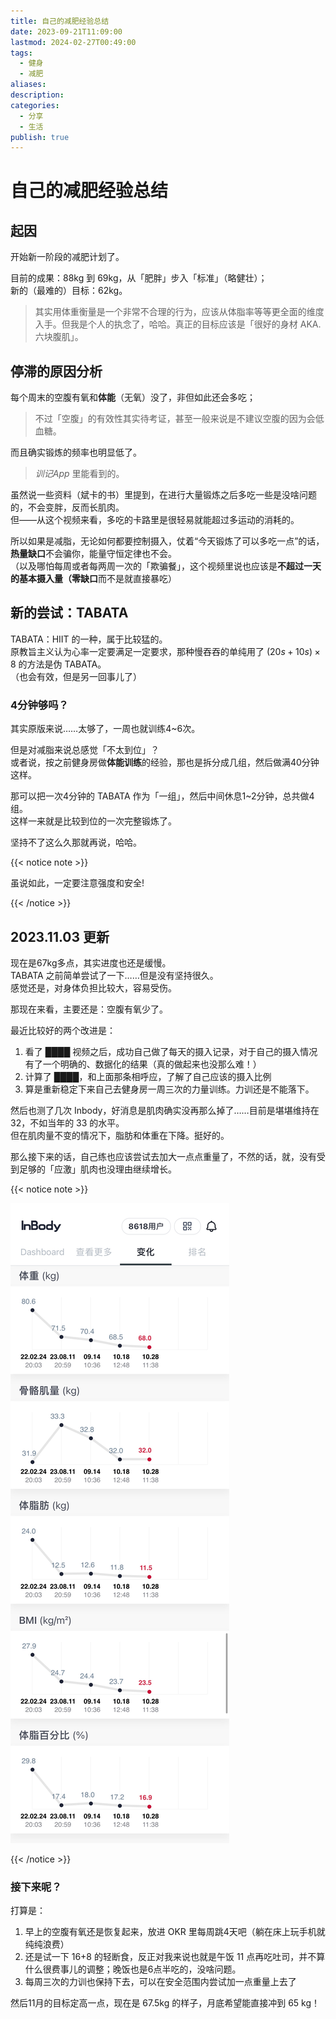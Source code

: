 ```yaml
---  
title: 自己的减肥经验总结  
date: 2023-09-21T11:09:00  
lastmod: 2024-02-27T00:49:00  
tags:  
  - 健身  
  - 减肥  
aliases:   
description:   
categories:  
  - 分享  
  - 生活  
publish: true  
---  
```

  
# 自己的减肥经验总结  
  
## 起因  
  
开始新一阶段的减肥计划了。  
  
目前的成果：88kg 到 69kg，从「肥胖」步入「标准」（略健壮）；  
新的（最难的）目标：62kg。  
  
> 其实用体重衡量是一个非常不合理的行为，应该从体脂率等等更全面的维度入手。但我是个人的执念了，哈哈。真正的目标应该是「很好的身材 AKA. 六块腹肌」。  
  
## 停滞的原因分析  
  
每个周末的空腹有氧和**体能**（无氧）没了，非但如此还会多吃；  
  
> 不过「空腹」的有效性其实待考证，甚至一般来说是不建议空腹的因为会低血糖。  
  
而且确实锻炼的频率也明显低了。  
  
> *训记App* 里能看到的。  
  
虽然说一些资料（斌卡的书）里提到，在进行大量锻炼之后多吃一些是没啥问题的，不会变胖，反而长肌肉。  
但——从这个视频来看，多吃的卡路里是很轻易就能超过多运动的消耗的。  
  
所以如果是减脂，无论如何都要控制摄入，仗着“今天锻炼了可以多吃一点”的话，**热量缺口**不会骗你，能量守恒定律也不会。  
（以及哪怕每周或者每两周一次的「欺骗餐」，这个视频里说也应该是**不超过一天的基本摄入量（零缺口**而不是就直接暴吃）  
  
## 新的尝试：TABATA  
  
TABATA：HIIT 的一种，属于比较猛的。  
原教旨主义认为心率一定要满足一定要求，那种慢吞吞的单纯用了 $(20s+10s)\times8$ 的方法是伪 TABATA。  
（也会有效，但是另一回事儿了）  
  
### 4分钟够吗？  
  
其实原版来说……太够了，一周也就训练4~6次。  
  
但是对减脂来说总感觉「不太到位」？  
或者说，按之前健身房做**体能训练**的经验，那也是拆分成几组，然后做满40分钟这样。  
  
那可以把一次4分钟的 TABATA 作为「一组」，然后中间休息1~2分钟，总共做4组。  
这样一来就是比较到位的一次完整锻炼了。  
  
坚持不了这么久那就再说，哈哈。  
  
{{< notice note >}}  
  
  
虽说如此，一定要注意强度和安全!  
  
{{< /notice >}}  
## 2023.11.03 更新  
  
现在是67kg多点，其实进度也还是缓慢。  
TABATA 之前简单尝试了一下……但是没有坚持很久。  
感觉还是，对身体负担比较大，容易受伤。  
  
那现在来看，主要还是：空腹有氧少了。  
  
最近比较好的两个改进是：  
  
1. 看了 <span title="某个私人页面">████</span> 视频之后，成功自己做了每天的摄入记录，对于自己的摄入情况有了一个明确的、数据化的结果（真的做起来也没那么难！）  
2. 计算了 <span title="某个私人页面">████</span>，和上面那条相呼应，了解了自己应该的摄入比例  
3. 算是重新稳定下来自己去健身房一周三次的力量训练。力训还是不能落下。  
  
然后也测了几次 Inbody，好消息是肌肉确实没再那么掉了……目前是堪堪维持在 32，不如当年的 33 的水平。  
但在肌肉量不变的情况下，脂肪和体重在下降。挺好的。  
  
那么接下来的话，自己练也应该尝试去加大一点点重量了，不然的话，就，没有受到足够的「应激」肌肉也没理由继续增长。  
  
{{< notice note >}}  
  
  
![配图](Assets/4343eae6a887cfa1d48010f7f8155ef2.jpeg)  
  
{{< /notice >}}  
### 接下来呢？  
  
打算是：  
  
1. 早上的空腹有氧还是恢复起来，放进 OKR 里每周跳4天吧（躺在床上玩手机就纯纯浪费）  
2. 还是试一下 16+8 的轻断食，反正对我来说也就是午饭 11 点再吃吐司，并不算什么很费事儿的调整；晚饭也是6点半吃的，没啥问题。  
3. 每周三次的力训也保持下去，可以在安全范围内尝试加一点重量上去了  
  
然后11月的目标定高一点，现在是 67.5kg 的样子，月底希望能直接冲到 65 kg！  

